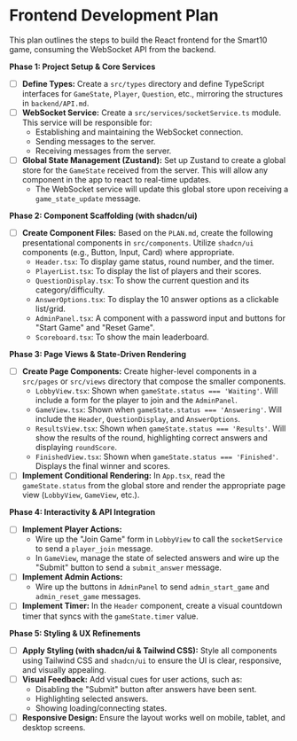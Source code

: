 # Frontend Development Plan

This plan outlines the steps to build the React frontend for the Smart10 game, consuming the WebSocket API from the backend.

**Phase 1: Project Setup & Core Services**
*   [ ] **Define Types:** Create a `src/types` directory and define TypeScript interfaces for `GameState`, `Player`, `Question`, etc., mirroring the structures in `backend/API.md`.
*   [ ] **WebSocket Service:** Create a `src/services/socketService.ts` module. This service will be responsible for:
    *   Establishing and maintaining the WebSocket connection.
    *   Sending messages to the server.
    *   Receiving messages from the server.
*   [ ] **Global State Management (Zustand):** Set up Zustand to create a global store for the `GameState` received from the server. This will allow any component in the app to react to real-time updates.
    *   The WebSocket service will update this global store upon receiving a `game_state_update` message.

**Phase 2: Component Scaffolding (with shadcn/ui)**
*   [ ] **Create Component Files:** Based on the `PLAN.md`, create the following presentational components in `src/components`. Utilize `shadcn/ui` components (e.g., Button, Input, Card) where appropriate.
    *   `Header.tsx`: To display game status, round number, and the timer.
    *   `PlayerList.tsx`: To display the list of players and their scores.
    *   `QuestionDisplay.tsx`: To show the current question and its category/difficulty.
    *   `AnswerOptions.tsx`: To display the 10 answer options as a clickable list/grid.
    *   `AdminPanel.tsx`: A component with a password input and buttons for "Start Game" and "Reset Game".
    *   `Scoreboard.tsx`: To show the main leaderboard.

**Phase 3: Page Views & State-Driven Rendering**
*   [ ] **Create Page Components:** Create higher-level components in a `src/pages` or `src/views` directory that compose the smaller components.
    *   `LobbyView.tsx`: Shown when `gameState.status === 'Waiting'`. Will include a form for the player to join and the `AdminPanel`.
    *   `GameView.tsx`: Shown when `gameState.status === 'Answering'`. Will include the `Header`, `QuestionDisplay`, and `AnswerOptions`.
    *   `ResultsView.tsx`: Shown when `gameState.status === 'Results'`. Will show the results of the round, highlighting correct answers and displaying `roundScore`.
    *   `FinishedView.tsx`: Shown when `gameState.status === 'Finished'`. Displays the final winner and scores.
*   [ ] **Implement Conditional Rendering:** In `App.tsx`, read the `gameState.status` from the global store and render the appropriate page view (`LobbyView`, `GameView`, etc.).

**Phase 4: Interactivity & API Integration**
*   [ ] **Implement Player Actions:**
    *   Wire up the "Join Game" form in `LobbyView` to call the `socketService` to send a `player_join` message.
    *   In `GameView`, manage the state of selected answers and wire up the "Submit" button to send a `submit_answer` message.
*   [ ] **Implement Admin Actions:**
    *   Wire up the buttons in `AdminPanel` to send `admin_start_game` and `admin_reset_game` messages.
*   [ ] **Implement Timer:** In the `Header` component, create a visual countdown timer that syncs with the `gameState.timer` value.

**Phase 5: Styling & UX Refinements**
*   [ ] **Apply Styling (with shadcn/ui & Tailwind CSS):** Style all components using Tailwind CSS and `shadcn/ui` to ensure the UI is clear, responsive, and visually appealing.
*   [ ] **Visual Feedback:** Add visual cues for user actions, such as:
    *   Disabling the "Submit" button after answers have been sent.
    *   Highlighting selected answers.
    *   Showing loading/connecting states.
*   [ ] **Responsive Design:** Ensure the layout works well on mobile, tablet, and desktop screens.
